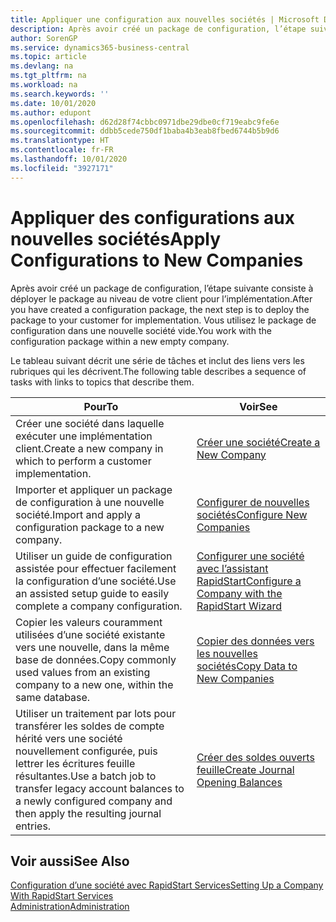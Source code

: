 ```yaml
---
title: Appliquer une configuration aux nouvelles sociétés | Microsoft Docs
description: Après avoir créé un package de configuration, l’étape suivante consiste à déployer le package au niveau de votre client pour l’implémentation. Vous utilisez la configuration avec une nouvelle société vide.
author: SorenGP
ms.service: dynamics365-business-central
ms.topic: article
ms.devlang: na
ms.tgt_pltfrm: na
ms.workload: na
ms.search.keywords: ''
ms.date: 10/01/2020
ms.author: edupont
ms.openlocfilehash: d62d28f74cbbc0971dbe29dbe0cf719eabc9fe6e
ms.sourcegitcommit: ddbb5cede750df1baba4b3eab8fbed6744b5b9d6
ms.translationtype: HT
ms.contentlocale: fr-FR
ms.lasthandoff: 10/01/2020
ms.locfileid: "3927171"
---
```

# <a name="apply-configurations-to-new-companies"></a><span data-ttu-id="80791-104">Appliquer des configurations aux nouvelles sociétés</span><span class="sxs-lookup"><span data-stu-id="80791-104">Apply Configurations to New Companies</span></span>
<span data-ttu-id="80791-105">Après avoir créé un package de configuration, l’étape suivante consiste à déployer le package au niveau de votre client pour l’implémentation.</span><span class="sxs-lookup"><span data-stu-id="80791-105">After you have created a configuration package, the next step is to deploy the package to your customer for implementation.</span></span> <span data-ttu-id="80791-106">Vous utilisez le package de configuration dans une nouvelle société vide.</span><span class="sxs-lookup"><span data-stu-id="80791-106">You work with the configuration package within a new empty company.</span></span>  

 <span data-ttu-id="80791-107">Le tableau suivant décrit une série de tâches et inclut des liens vers les rubriques qui les décrivent.</span><span class="sxs-lookup"><span data-stu-id="80791-107">The following table describes a sequence of tasks with links to topics that describe them.</span></span>

|<span data-ttu-id="80791-108">**Pour**</span><span class="sxs-lookup"><span data-stu-id="80791-108">**To**</span></span>|<span data-ttu-id="80791-109">**Voir**</span><span class="sxs-lookup"><span data-stu-id="80791-109">**See**</span></span>|  
|------------|-------------|  
|<span data-ttu-id="80791-110">Créer une société dans laquelle exécuter une implémentation client.</span><span class="sxs-lookup"><span data-stu-id="80791-110">Create a new company in which to perform a customer implementation.</span></span>|[<span data-ttu-id="80791-111">Créer une société</span><span class="sxs-lookup"><span data-stu-id="80791-111">Create a New Company</span></span>](admin-how-to-create-a-new-company.md)|  
|<span data-ttu-id="80791-112">Importer et appliquer un package de configuration à une nouvelle société.</span><span class="sxs-lookup"><span data-stu-id="80791-112">Import and apply a configuration package to a new company.</span></span>|[<span data-ttu-id="80791-113">Configurer de nouvelles sociétés</span><span class="sxs-lookup"><span data-stu-id="80791-113">Configure New Companies</span></span>](admin-how-to-configure-new-companies.md)|  
|<span data-ttu-id="80791-114">Utiliser un guide de configuration assistée pour effectuer facilement la configuration d’une société.</span><span class="sxs-lookup"><span data-stu-id="80791-114">Use an assisted setup guide to easily complete a company configuration.</span></span>|[<span data-ttu-id="80791-115">Configurer une société avec l’assistant RapidStart</span><span class="sxs-lookup"><span data-stu-id="80791-115">Configure a Company with the RapidStart Wizard</span></span>](admin-how-to-configure-a-company-with-the-rapidstart-wizard.md)|
|<span data-ttu-id="80791-116">Copier les valeurs couramment utilisées d’une société existante vers une nouvelle, dans la même base de données.</span><span class="sxs-lookup"><span data-stu-id="80791-116">Copy commonly used values from an existing company to a new one, within the same database.</span></span>|[<span data-ttu-id="80791-117">Copier des données vers les nouvelles sociétés</span><span class="sxs-lookup"><span data-stu-id="80791-117">Copy Data to New Companies</span></span>](admin-how-to-copy-data-to-new-companies.md)|  
|<span data-ttu-id="80791-118">Utiliser un traitement par lots pour transférer les soldes de compte hérité vers une société nouvellement configurée, puis lettrer les écritures feuille résultantes.</span><span class="sxs-lookup"><span data-stu-id="80791-118">Use a batch job to transfer legacy account balances to a newly configured company and then apply the resulting journal entries.</span></span>|[<span data-ttu-id="80791-119">Créer des soldes ouverts feuille</span><span class="sxs-lookup"><span data-stu-id="80791-119">Create Journal Opening Balances</span></span>](admin-how-to-create-journal-opening-balances.md)|  

## <a name="see-also"></a><span data-ttu-id="80791-120">Voir aussi</span><span class="sxs-lookup"><span data-stu-id="80791-120">See Also</span></span>  
[<span data-ttu-id="80791-121">Configuration d’une société avec RapidStart Services</span><span class="sxs-lookup"><span data-stu-id="80791-121">Setting Up a Company With RapidStart Services</span></span>](admin-set-up-a-company-with-rapidstart.md)  
[<span data-ttu-id="80791-122">Administration</span><span class="sxs-lookup"><span data-stu-id="80791-122">Administration</span></span>](admin-setup-and-administration.md)
